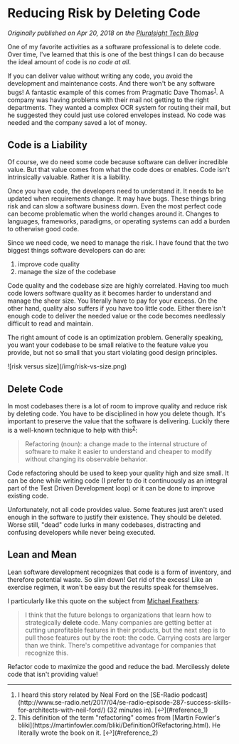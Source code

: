 # Reducing Risk by Deleting Code

_Originally published on Apr 20, 2018 on the [Pluralsight Tech Blog](https://www.pluralsight.com/tech-blog/delete-code)_

One of my favorite activities as a software professional is to delete code.
Over time, I've learned that this is one of the best things I can do because the ideal amount of code is _no code at all_.

If you can deliver value without writing any code, you avoid the development and maintenance costs.
And there won't be any software bugs!
<a name="reference_1"></a>
A fantastic example of this comes from Pragmatic Dave Thomas<sup>[1](#footnote_1)</sup>.
A company was having problems with their mail not getting to the right departments.
They wanted a complex OCR system for routing their mail, but he suggested they could just use colored envelopes instead.
No code was needed and the company saved a lot of money.


## Code is a Liability
Of course, we do need some code because software can deliver incredible value.
But that value comes from what the code does or enables.
Code isn't intrinsically valuable.
Rather it is a liability.

Once you have code, the developers need to understand it.
It needs to be updated when requirements change.
It may have bugs.
These things bring risk and can slow a software business down.
Even the most perfect code can become problematic when the world changes around it.
Changes to languages, frameworks, paradigms, or operating systems can add a burden to otherwise good code.

Since we need code, we need to manage the risk.
I have found that the two biggest things software developers can do are:
1. improve code quality
2. manage the size of the codebase

Code quality and the codebase size are highly correlated.
Having too much code lowers software quality as it becomes harder to understand and manage the sheer size.
You literally have to pay for your excess.
On the other hand, quality also suffers if you have too little code.
Either there isn't enough code to deliver the needed value or the code becomes needlessly difficult to read and maintain.

The right amount of code is an optimization problem.
Generally speaking, you want your codebase to be small relative to the feature value you provide, but not so small that you start violating good design principles.

<div class="blog-image">
![risk versus size](/img/risk-vs-size.png)
</div>

## Delete Code
In most codebases there is a lot of room to improve quality and reduce risk by deleting code.
You have to be disciplined in how you delete though.
It's important to preserve the value that the software is delivering.
<a name="reference_2"></a>
Luckily there is a well-known technique to help with this<sup>[2](#footnote_2)</sup>:

> Refactoring (noun): a change made to the internal structure of software to make it easier to understand and cheaper to modify without changing its observable behavior.

Code refactoring should be used to keep your quality high and size small.
It can be done while writing code (I prefer to do it continuously as an integral part of the Test Driven Development loop) or it can be done to improve existing code.

Unfortunately, not all code provides value.
Some features just aren't used enough in the software to justify their existence.
They should be deleted.
Worse still, "dead" code lurks in many codebases, distracting and confusing developers while never being executed.

## Lean and Mean

Lean software development recognizes that code is a form of inventory, and therefore potential waste.
So slim down!
Get rid of the excess!
Like an exercise regimen, it won't be easy but the results speak for themselves.

I particularly like this quote on the subject from [Michael Feathers](http://michaelfeathers.typepad.com/michael_feathers_blog/2011/05/the-carrying-cost-of-code-taking-lean-seriously.html):

> I think that the future belongs to organizations that learn how to strategically **delete** code.
> Many companies are getting better at cutting unprofitable features in their products, but the next step is to pull those features out by the root: the code.
> Carrying costs are larger than we think.
> There's competitive advantage for companies that recognize this.

Refactor code to maximize the good and reduce the bad.
Mercilessly delete code that isn't providing value!

---

<div class="footnotes">
<ol>
    <a name="footnote_1"></a>
    <li>
        I heard this story related by Neal Ford on the [SE-Radio podcast](http://www.se-radio.net/2017/04/se-radio-episode-287-success-skills-for-architects-with-neil-ford/) (32 minutes in). [↩](#reference_1)
    </li>
    <a name="footnote_2"></a>
    <li>
        This definition of the term "refactoring" comes from [Martin Fowler's bliki](https://martinfowler.com/bliki/DefinitionOfRefactoring.html). He literally wrote the book on it. [↩](#reference_2)
    </li>
</ol>
</div>
